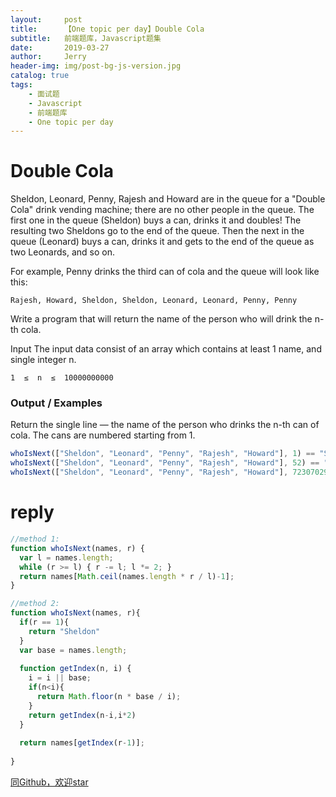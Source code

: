 ```yaml
---
layout:     post
title:      【One topic per day】Double Cola
subtitle:   前端题库，Javascript题集
date:       2019-03-27
author:     Jerry
header-img: img/post-bg-js-version.jpg
catalog: true
tags:
    - 面试题
    - Javascript
    - 前端题库
    - One topic per day
---
```


# Double Cola

Sheldon, Leonard, Penny, Rajesh and Howard are in the queue for a "Double Cola" drink vending machine; there are no other people in the queue. The first one in the queue (Sheldon) buys a can, drinks it and doubles! The resulting two Sheldons go to the end of the queue. Then the next in the queue (Leonard) buys a can, drinks it and gets to the end of the queue as two Leonards, and so on.

For example, Penny drinks the third can of cola and the queue will look like this:
```
Rajesh, Howard, Sheldon, Sheldon, Leonard, Leonard, Penny, Penny
```
Write a program that will return the name of the person who will drink the n-th cola.

Input
The input data consist of an array which contains at least 1 name, and single integer n.

```
1  ≤  n  ≤  10000000000
```
### Output / Examples

Return the single line — the name of the person who drinks the n-th can of cola. The cans are numbered starting from 1.
```js
whoIsNext(["Sheldon", "Leonard", "Penny", "Rajesh", "Howard"], 1) == "Sheldon"
whoIsNext(["Sheldon", "Leonard", "Penny", "Rajesh", "Howard"], 52) == "Penny"
whoIsNext(["Sheldon", "Leonard", "Penny", "Rajesh", "Howard"], 7230702951) == "Leonard"
```

# reply
```js
//method 1:
function whoIsNext(names, r) {
  var l = names.length;
  while (r >= l) { r -= l; l *= 2; }
  return names[Math.ceil(names.length * r / l)-1];
}

//method 2:
function whoIsNext(names, r){
  if(r == 1){
    return "Sheldon"
  }
  var base = names.length;
  
  function getIndex(n, i) {
    i = i || base;
    if(n<i){
      return Math.floor(n * base / i);
    }
    return getIndex(n-i,i*2)
  }
  
  return names[getIndex(r-1)];
  
}

```



[同Github，欢迎star](https://github.com/xiqe/code-train/tree/master/javascript)
